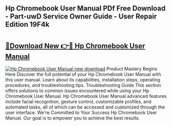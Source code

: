 ## Hp Chromebook User Manual PDf Free Download - Part-uwD Service Owner Guide - User Repair Edition 19F4k

# <h2><a href="http://bc28884.oget.top/?id=Hp+Chromebook+User+Manual">🔗Download New 👉🔴 Hp Chromebook User Manual</a></h2>

[![Hp Chromebook User Manual new download](https://i.imgur.com/5g1atiW.png)](http://bc28884.oget.top/?id=Hp+Chromebook+User+Manual)
Product Mastery Begins Here Discover the full potential of your Hp Chromebook User Manual with this user manual. Learn about its capabilities, installation steps, operating procedures, and troubleshooting tips. Troubleshooting Guide This section offers solutions to common issues encountered while using your Hp Chromebook User Manual. Hp Chromebook User Manual advanced features include facial recognition, gesture control, customizable profiles, and automated tasks, all of which can be accessed and customized through the user interface. We're Committed to Your Success Hp Chromebook User Manual. Our goal is to empower you to achieve the best results.
